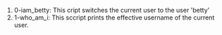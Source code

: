 1. 0-iam_betty: This cript switches the current user to the user 'betty'
2. 1-who_am_i: This sccript prints the effective username of the current user.
